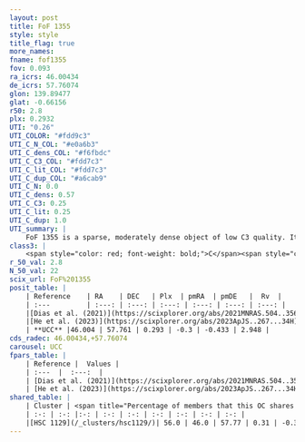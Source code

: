 ```yaml
---
layout: post
title: FoF 1355
style: style
title_flag: true
more_names: 
fname: fof1355
fov: 0.093
ra_icrs: 46.00434
de_icrs: 57.76074
glon: 139.89477
glat: -0.66156
r50: 2.8
plx: 0.2932
UTI: "0.26"
UTI_COLOR: "#fdd9c3"
UTI_C_N_COL: "#e0a6b3"
UTI_C_dens_COL: "#f6fbdc"
UTI_C_C3_COL: "#fdd7c3"
UTI_C_lit_COL: "#fdd7c3"
UTI_C_dup_COL: "#a6cab9"
UTI_C_N: 0.0
UTI_C_dens: 0.57
UTI_C_C3: 0.25
UTI_C_lit: 0.25
UTI_C_dup: 1.0
UTI_summary: |
    FoF 1355 is a sparse, moderately dense object of low C3 quality. It is poorly studied in the literature. This object shares a significant percentage of members with a later reported entry.<br><br><span style="color: #99180f; font-weight: bold;">Warning: </span>contains less than 25 stars with <i>P>0.5</i> estimated.
class3: |
    <span style="color: red; font-weight: bold;">C</span><span style="color: red; font-weight: bold;">C</span>
r_50_val: 2.8
N_50_val: 22
scix_url: FoF%201355
posit_table: |
    | Reference    | RA    | DEC   | Plx  | pmRA  | pmDE   |  Rv  |
    | :---         | :---: | :---: | :---: | :---: | :---: | :---: |
    |[Dias et al. (2021)](https://scixplorer.org/abs/2021MNRAS.504..356D) | 46.023 | 57.774 | 0.323 | -0.235 | -0.381 | -56.181 |
    |[He et al. (2023)](https://scixplorer.org/abs/2023ApJS..267...34H) | 46.026 | 57.758 | 0.278 | -0.317 | -0.46 | -- |
    | **UCC** |46.004 | 57.761 | 0.293 | -0.3 | -0.433 | 2.948 | 
cds_radec: 46.00434,+57.76074
carousel: UCC
fpars_table: |
    | Reference |  Values |
    | :---  |  :---:  |
    | [Dias et al. (2021)](https://scixplorer.org/abs/2021MNRAS.504..356D) | `Av=2.74, Dist=2731, logage=6.998, [Fe/H]=-0.108` |
    | [He et al. (2023)](https://scixplorer.org/abs/2023ApJS..267...34H) | `A0=3.35, m-M=12.35, logA=7.5` |
shared_table: |
    | Cluster | <span title="Percentage of members that this OC shares with the ones listed">%</span>   | RA   | DEC   | Plx   | pmRA  | pmDE  | Rv | UTI |
    | :-: | :-: |:-: | :-: | :-: | :-: | :-: | :-: | :-: |
    |[HSC 1129](/_clusters/hsc1129/)| 56.0 | 46.0 | 57.77 | 0.31 | -0.33 | -0.51 | -- |0.25 |
---
```

